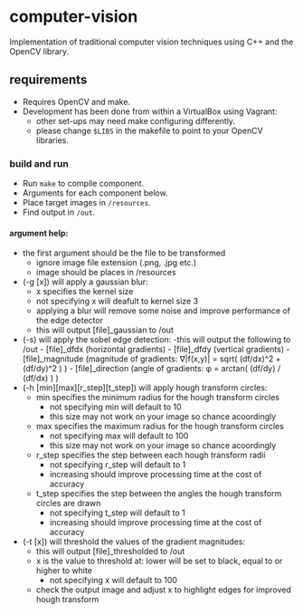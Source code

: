 # computer-vision

Implementation of traditional computer vision techniques using C++ and the OpenCV library.

## requirements
- Requires OpenCV and make.
- Development has been done from within a VirtualBox using Vagrant:
  - other set-ups may need make configuring differently.
  - please change `$LIBS` in the makefile to point to your OpenCV libraries.

### build and run
- Run `make` to compile component.
- Arguments for each component below.
- Place target images in `/resources`.
- Find output in `/out`.

#### argument help:
- the first argument should be the file to be transformed
    - ignore image file extension (.png, .jpg etc.)
    - image should be places in /resources
- (-g [x]) will apply a gaussian blur:
    - x specifies the kernel size
    - not specifying x will deafult to kernel size 3
    - applying a blur will remove some noise and improve performance of the edge detector
    - this will output [file]_gaussian to /out
- (-s) will apply the sobel edge detection:
    -this will output the following to /out
        - [file]_dfdx (horizontal gradients)
        - [file]_dfdy (vertical gradients)
        - [file]_magnitude (magnitude of gradients: ∇|f(x,y)| = sqrt( (df/dx)^2 + (df/dy)^2 ) )
        - [file]_direction (angle of gradients: φ = arctan( (df/dy) / (df/dx) ) )
- (-h [min][max][r_step][t_step]) will apply hough transform circles:
    - min specifies the minimum radius for the hough transform circles
        - not specifying min will default to 10
        - this size may not work on your image so chance acoordingly
    - max specifies the maximum radius for the hough transform circles
        - not specifying max will default to 100
        - this size may not work on your image so chance acoordingly
    - r_step specifies the step between each hough transform radii
        - not specifying r_step will default to 1
        - increasing should improve processing time at the cost of accuracy
    - t_step specifies the step between the angles the hough transform circles are drawn
        - not specifying t_step will default to 1
        - increasing should improve processing time at the cost of accuracy
- (-t [x]) will threshold the values of the gradient magnitudes:
    - this will output [file]_thresholded to /out
    - x is the value to threshold at: lower will be set to black, equal to or higher to white
        - not specifying x will default to 100
    - check the output image and adjust x to highlight edges for improved hough transform
